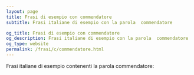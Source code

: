 ```yaml
---
layout: page
title: Frasi di esempio con commendatore 
subtitle: Frasi italiane di esempio con la parola  commendatore

og_title: Frasi di esempio con commendatore 
og_description: Frasi italiane di esempio con la parola  commendatore
og_type: website
permalink: /frasi/c/commendatore.html
---
```


Frasi italiane di esempio contenenti la parola commendatore:


